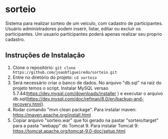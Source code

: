 # sorteio

Sistema para realizar sorteio de um veículo, com cadastro de participantes. Usuário administradores podem inserir, listar, editar ou excluir os participantes. Um usuario participantes poderá apenas realizar seu proprio cadastro.

## Instruções de Instalação

1. Clone o repositório: `git clone https://github.com/joaobfigueiredo/sorteio.git`
2. Entre no diretório do projeto: `cd sorteio`
3. Será necessário criar o banco de dados. No arquivo "db.sql" na raiz do projeto temos o script. Instalar MySQL versao 5.7.44(https://dev.mysql.com/downloads/installer ) e executar o arquivo db.sql(https://dev.mysql.com/doc/refman/8.0/en/backup-and-recovery.html).
4. Rodar comando "mvn clean package". Para instalar maven: https://maven.apache.org/install.html 
5. Copiar arquivo "sorteio.war" que foi gerado na pastar "sorteio/target" para a pasta "webapp" do Tomcat 9. Para instalar Tomcat 9: https://tomcat.apache.org/tomcat-9.0-doc/setup.html
